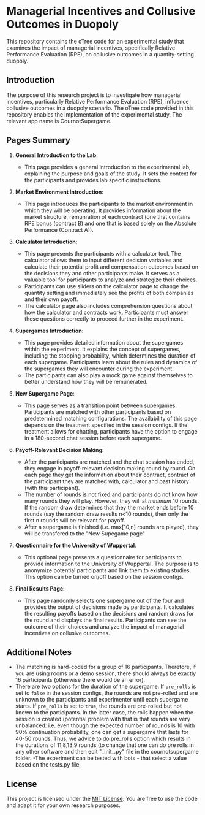 # Managerial Incentives and Collusive Outcomes in Duopoly

This repository contains the oTree code for an experimental study that examines the impact of managerial incentives, specifically Relative Performance Evaluation (RPE), on collusive outcomes in a quantity-setting duopoly.

## Introduction

The purpose of this research project is to investigate how managerial incentives, particularly Relative Performance Evaluation (RPE), influence collusive outcomes in a duopoly scenario. The oTree code provided in this repository enables the implementation of the experimental study. The relevant app name is CournotSupergame.

## Pages Summary

1. **General Introduction to the Lab**: 
   - This page provides a general introduction to the experimental lab, explaining the purpose and goals of the study. It sets the context for the participants and provides lab specific instructions.

2. **Market Environment Introduction**: 
   - This page introduces the participants to the market environment in which they will be operating. It provides information about the market structure, remunration of each contract (one that contains RPE bonus (contract B) and one that is based solely on the Absolute Performance (Contract A)).

3. **Calculator Introduction**: 
   - This page presents the participants with a calculator tool. The calculator allows them to input different decision variables and calculate their potential profit and compensation outcomes based on the decisions they and other participants make. It serves as a valuable tool for participants to analyze and strategize their choices.
   - Participants can use sliders on the calculator page to change the quantity setting and immediately see the profits of both companies and their own payoff.
   - The calculator page also includes comprehension questions about how the calculator and contracts work. Participants must answer these questions correctly to proceed further in the experiment.

4. **Supergames Introduction**: 
   - This page provides detailed information about the supergames within the experiment. It explains the concept of supergames, including the stopping probability, which determines the duration of each supergame. Participants learn about the rules and dynamics of the supergames they will encounter during the experiment.
   - The participants can also play a mock game against themselves to better understand how they will be remunerated. 

5. **New Supergame Page**: 
   - This page serves as a transition point between supergames. Participants are matched with other participants based on predetermined matching configurations. The availability of this page depends on the treatment specified in the session configs. If the treatment allows for chatting, participants have the option to engage in a 180-second chat session before each supergame.

6. **Payoff-Relevant Decision Making**: 
   - After the participants are matched and the chat session has ended, they engage in payoff-relevant decision making round by round. On each page they get the information about their contract, contract of the participant they are matched with, calculator and past history (with this participant). 
   - The number of rounds is not fixed and participants do not know how many rounds they will play. However, they will at _minimum_ 10 rounds. If the random draw determines that they the market ends before 10 rounds (say the random draw results n<10 rounds), then only the first n rounds will be relevant for payoff. 
   - After a supergame is finished (i.e. max\[10,n] rounds are played), they will be transfered to the "New Supegame page" 

7. **Questionnaire for the University of Wuppertal**: 
   - This optional page presents a questionnaire for participants to provide information to the University of Wuppertal. The purpose is to anonymize potential participants and link them to existing studies. This option can be turned on/off based on the session configs.

8. **Final Results Page**: 
   - This page randomly selects one supergame out of the four and provides the output of decisions made by participants. It calculates the resulting payoffs based on the decisions and random draws for the round and displays the final results. Participants can see the outcome of their choices and analyze the impact of managerial incentives on collusive outcomes.

## Additional Notes

- The matching is hard-coded for a group of 16 participants. Therefore, if you are using rooms or a demo session, there should always be exactly 16 participants (otherwise there would be an error).
- There are two options for the duration of the supergame. If `pre_rolls` is set to `false` in the session configs, the rounds are not pre-rolled and are unknown to the participants and experimenter until each supergame starts. If `pre_rolls` is set to `true`, the rounds are pre-rolled but not known to the participants. In the latter case, the rolls happen when the session is created (potential problem with that is that rounds are very unbalanced: i.e. even though the expected number of rounds is 10 with 90% continuation probability, one can get a supergame that lasts for 40-50 rounds. Thus, we advice to do pre_rolls option which results in the durations of 11,8,13,9 rounds (to change that one can do pre rolls in any other software and then edit "\_init\_.py" file in the cournotsupergame folder.
-The experiment can be tested with bots - that select a value based on the tests.py file. 
## License

This project is licensed under the [MIT License](https://opensource.org/licenses/MIT). You are free to use the code and adapt it for your own research purposes.
